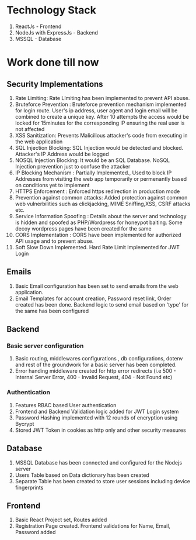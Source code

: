 # Technology Stack
1. ReactJs - Frontend
2. NodeJs with ExpressJs - Backend
3. MSSQL - Database
   
# Work done till now

## Security Implementations

1. Rate Limiting: Rate LImiting has been implemented to prevent API abuse.
2. Bruteforce Prevention : Bruteforce prevention mechanism implemented for login route. User's ip address, user agent and login email will be combined to create a unique key. After 10 attempts the access would be locked for 15minutes for the corresponding IP ensuring the real user is not affected
3. XSS Sanitization: Prevents Malicilious attacker's code from executing in the web application
4. SQL Injection Blocking: SQL Injection would be detected and blocked. Attacker's IP Address would be logged
5. NOSQL Injection Blocking: It would be an SQL Database. NoSQL Injection prevention just to confuse the attacker
6. IP Blocking Mechanism : Partially Implemented., Used to block IP Addresses from visiting the web app temporarily or permenantly based on conditions yet to implement
7. HTTPS Enforcement : Enforced https redirection in production mode
8. Prevention against common attacks: Added protection against common web vulnerbilities such as clickjacking, MIME Sniffing,XSS, CSRF attacks etc.
9. Service Information Spoofing : Details about the server and technology is hidden and spoofed as PHP/Wordpress for honeypot baiting. Some decoy wordpress pages have been created for the same
10. CORS Implementation : CORS have been implemented for authorized API usage and to prevent abuse.
11. Soft Slow Down Implemented. Hard Rate Limit Implemented for JWT Login

## Emails

1. Basic Email configuration has been set to send emails from the web application.
2. Email Templates for account creation, Password reset link, Order created has been done. Backend logic to send email based on 'type' for the same has been configured

## Backend

### Basic server configuration
1. Basic routing, middlewares configurations , db configurations, dotenv and rest of the groundwork for a basic server has been completed.
2. Error handing middleware created for http error redirects (i.e 500 - Internal Server Error, 400 - Invalid Request, 404 - Not Found etc)

### Authentication
1. Features RBAC based User authentication
2. Frontend and Backend Validation logic added for JWT Login system
3. Password Hashing implemented with 12 rounds of encryption using Bycrypt
4. Stored JWT Token in cookies as http only and other security measures

## Database

1. MSSQL Database has been connected and configured for the Nodejs server
2. Users Table based on Data dictionary has been created
3. Separate Table has been created to store user sessions including device fingerprints

## Frontend

1. Basic React Project set, Routes added
2. Registration Page created. Frontend validations for Name, Email, Password added

   
   
